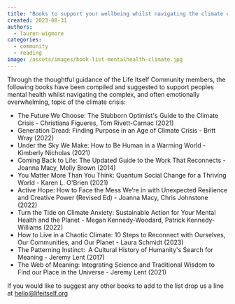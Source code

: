 ```yaml
---
title: "Books to support your wellbeing whilst navigating the climate crisis"
created: 2023-08-31
authors: 
  - lauren-wigmore
categories: 
  - community
  - reading
image: /assets/images/book-list-mentalhealth-climate.jpg
---
```


Through the thoughtful guidance of the Life Itself Community members, the following books have been compiled and suggested to support peoples mental health whilst navigating the complex, and often emotionally overwhelming, topic of the climate crisis:

- The Future We Choose: The Stubborn Optimist's Guide to the Climate Crisis - Christiana Figueres, Tom Rivett-Carnac (2021)
- Generation Dread: Finding Purpose in an Age of Climate Crisis - Britt Wray (2022)
- Under the Sky We Make: How to Be Human in a Warming World - Kimberly Nicholas (2021)
- Coming Back to Life: The Updated Guide to the Work That Reconnects - Joanna Macy, Molly Brown (2014)
- You Matter More Than You Think: Quantum Social Change for a Thriving World - Karen L. O'Brien (2021)
- Active Hope: How to Face the Mess We’re in with Unexpected Resilience and Creative Power (Revised Ed) - Joanna Macy, Chris Johnstone (2022)
- Turn the Tide on Climate Anxiety: Sustainable Action for Your Mental Health and the Planet - Megan Kennedy-Woodard, Patrick Kennedy-Williams (2022)
- How to Live in a Chaotic Climate: 10 Steps to Reconnect with Ourselves, Our Communities, and Our Planet - Laura Schmidt (2023)
- The Patterning Instinct:  A Cultural History of Humanity's Search for Meaning - Jeremy Lent (2017)
- The Web of Meaning: Integrating Science and Traditional Wisdom to Find our Place in the Universe - Jeremy Lent (2021)

If you would like to suggest any other books to add to the list drop us a line at hello@lifeitself.org